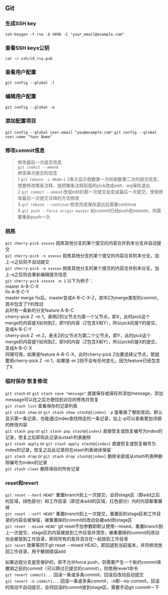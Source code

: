 ## Git

### 生成SSH key
`ssh-keygen -t rsa -b 4096 -C "your_email@example.com"`

### 查看SSH keys公钥
`cat ~/.ssh/id_rsa.pub`

### 查看用户配置
`git config --global -l`

### 编辑用户配置
`git config --global -e`

### 添加配置项目
`git config --global user.email "you@example.com"`
`git config --global user.name "Your Name"`

### 修改commit信息
> 修改最后一次提交信息  
`git commit --amend`  
> 修改某次提交的信息  
1 `git rebase -i HEAD~2` 2表示显示倒数第一次和倒数第二次的提交信息，想要修改哪条注释，就把哪条注释前面的pick改成edit，wq保存退出  
2 `git commit --amend` 改成edit的那一次提交会变成最后一次提交，使用修改最后一次提交注释的方法修改  
3 `git rebase --continue` 修改完成保存退出后需要continue  
4 `git push --force origin master` 如commit已经push到remote，则需要重新push一次  

### 挑拣
`git cherry-pick xxxxxx` 挑拣其他分支的某个提交的内容合并到本分支并自动提交  
`git cherry-pick -n xxxxxx` 挑拣其他分支的某个提交的内容合并到本分支，加上-n之后则不自动提交  
`git cherry-pick -e xxxxxx` 挑拣其他分支的某个提交的内容合并到本分支，加上-e之后则会重新编辑提交信息  
`git cherry-pick xxxxxx -m 1` 以下为例子：  
master A-B-C-X  
fix A-B-C-Y  
master merge fix后，master变成A-B-C-X-Z，其中Z为merge类型的commit，其中包含了Y的改动  
此时有一条新的分支feature A-B-C  
cherry-pick Z -m 1，表明Z的父节点为第一个父节点，即X，此时pick这个merge的内容是X如何到Z，即Y的内容（Z包含X和Y），所以pick的是Y的提交，变成A-B-C-Y  
cherry-pick Z -m 2，表夫Z的父节点为第二个父节点，即Y，此时pick这个merge的内容是Y如何到Z，即X的内容（Z包含X和Y），所以pick的是X的提交，变成A-B-C-X  
同理可得，如果是feature A-B-C-X，此时cherry-pick Z也要选择父节点，那就要用cherry-pick Z -m 1，如果是-m 2则不会有任何变化，因为feature已经包含了X  

### 临时保存 恢复修改
`git stash` or `git stash save "message"` 直接保存或保存并添加message，添加message可以在之后方便找到对应的修改并恢复  
`git stash list` 查看保存的记录列表  
`git stash show` or `git stash show stash@{index} -p` 查看做了哪些改动，默认显示第一条记录，也能通过index查找特定的一条记录，加上-p可以查看更加详细的修改内容  
`git stash pop` or `git stash pop stash@{index}` 直接恢复或恢复编号为index的记录，恢复之后即将此记录从stash列表删除  
`git stash apply` or `git stash apply stash@{index}` 直接恢复或恢复编号为index的记录，恢复之后此记录将在stash列表继续保留  
`git stash drop` or `git stash drop stash@{index}` 删除全部或从stash列表种删除编号为index的记录  
`git stash clear` 删除保存的所有记录  

### reset和revert
`git reset --hard HEAD^` 重置branch到上一次提交，会将stage区（即add之后的区域，绿色部分）和工作目录（即还未add的区域，红色部分）内的内容都重置掉  
`git reset --soft HEAD^` 重置branch到上一次提交，重置前的stage区和工作目录的内容会被保留，被重置掉的commit的改动会被add到stage区  
`git reset --mixed HEAD^` git reset不加参数即默认使用--mixed，重置branch到上一次提交，stage区的内容被放到工作目录并清空，被重置掉的commit的改动也会被放到工作目录，即将所有的差异混合在一起放到工作目录  
`git reset` 效果等同于git reset --mixed HEAD，即回退到当前版本，并将修改放回工作目录，用于撤销错误add  

如果远程分支是受保护的，即不允许force push，则需要产生一个新的commit来撤销之前的commit（可以跨过已提交的commit），则使用revert命令  
`git revert commit1...` 回滚一条或多条commit，回滚后改动自动提交  
`git revert -n commit1...` 回滚一条或多条commit，-n即--no-commit，回滚的改动不自动提交，会将回滚的commit放到stage区，需要手动git commit一下  